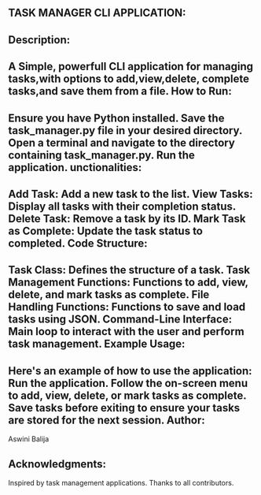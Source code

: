 TASK MANAGER CLI APPLICATION:
----------------------------
Description:
-----------
A Simple, powerfull CLI application for managing tasks,with options to add,view,delete,
complete tasks,and save them from a file.
How to Run:
----------
Ensure you have Python installed.
Save the task_manager.py file in your desired directory.
Open a terminal and navigate to the directory containing task_manager.py.
Run the application.
unctionalities:
---------------
Add Task: Add a new task to the list.
View Tasks: Display all tasks with their completion status.
Delete Task: Remove a task by its ID.
Mark Task as Complete: Update the task status to completed.
Code Structure:
---------------
Task Class: Defines the structure of a task.
Task Management Functions: Functions to add, view, delete, and mark tasks as complete.
File Handling Functions: Functions to save and load tasks using JSON.
Command-Line Interface: Main loop to interact with the user and perform task management.
Example Usage:
--------------
Here's an example of how to use the application:
Run the application.
Follow the on-screen menu to add, view, delete, or mark tasks as complete.
Save tasks before exiting to ensure your tasks are stored for the next session.
Author:
------
Aswini Balija

Acknowledgments:
----------------
Inspired by task management applications.
Thanks to all contributors.

